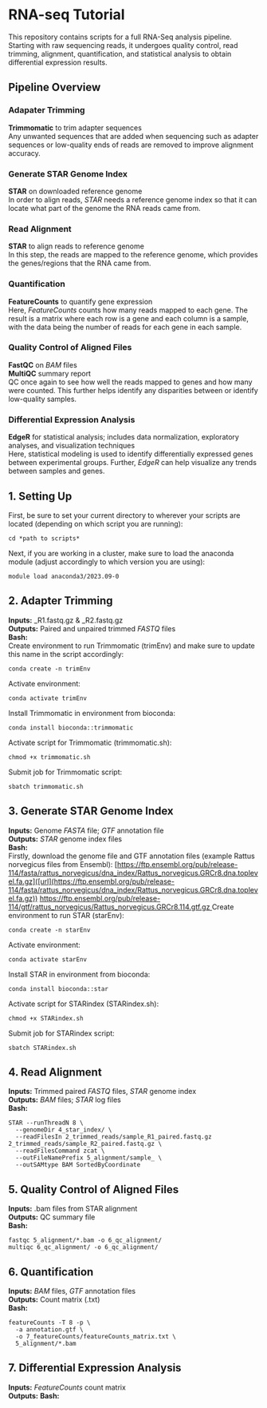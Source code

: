 # RNA-seq Tutorial 
This repository contains scripts for a full RNA-Seq analysis pipeline. Starting with raw sequencing reads, it undergoes quality control, read trimming, alignment, quantification, and statistical analysis to obtain differential expression results. 

## Pipeline Overview 

### Adapater Trimming 
**Trimmomatic** to trim adapter sequences  
Any unwanted sequences that are added when sequencing such as adapter sequences or low-quality ends of reads are removed to improve alignment accuracy.  

### Generate STAR Genome Index 
**STAR** on downloaded reference genome  
In order to align reads, *STAR* needs a reference genome index so that it can locate what part of the genome the RNA reads came from.  

### Read Alignment 
**STAR** to align reads to reference genome  
In this step, the reads are mapped to the reference genome, which provides the genes/regions that the RNA came from.  

### Quantification 
**FeatureCounts** to quantify gene expression  
Here, *FeatureCounts* counts how many reads mapped to each gene. The result is a matrix where each row is a gene and each column is a sample, with the data being the number of reads for each gene in each sample.   

### Quality Control of Aligned Files 
**FastQC** on *BAM* files  
**MultiQC** summary report  
QC once again to see how well the reads mapped to genes and how many were counted. This further helps identify any disparities between or identify low-quality samples.   

### Differential Expression Analysis 
**EdgeR** for statistical analysis; includes data normalization, exploratory analyses, and visualization techniques  
Here, statistical modeling is used to identify differentially expressed genes between experimental groups. Further, *EdgeR* can help visualize any trends between samples and genes.    

## 1. Setting Up 
First, be sure to set your current directory to wherever your scripts are located (depending on which script you are running): 
```
cd *path to scripts* 
```
Next, if you are working in a cluster, make sure to load the anaconda module (adjust accordingly to which version you are using):

```
module load anaconda3/2023.09-0
```

## 2. Adapter Trimming 
**Inputs:** _R1.fastq.gz & _R2.fastq.gz  
**Outputs:** Paired and unpaired trimmed *FASTQ* files  
**Bash:**  
Create environment to run Trimmomatic (trimEnv) and make sure to update this name in the script accordingly: 
```
conda create -n trimEnv
```
Activate environment: 
```
conda activate trimEnv
```
Install Trimmomatic in environment from bioconda: 
```
conda install bioconda::trimmomatic
```
Activate script for Trimmomatic (trimmomatic.sh): 
```
chmod +x trimmomatic.sh
```
Submit job for Trimmomatic script: 
```
sbatch trimmomatic.sh
```

## 3. Generate STAR Genome Index 
**Inputs:** Genome *FASTA* file; *GTF* annotation file  
**Outputs:** *STAR* genome index files  
**Bash:**  
Firstly, download the genome file and GTF annotation files (example Rattus norvegicus  files from Ensembl):
[https://ftp.ensembl.org/pub/release-114/fasta/rattus_norvegicus/dna_index/Rattus_norvegicus.GRCr8.dna.toplevel.fa.gz]([url](https://ftp.ensembl.org/pub/release-114/fasta/rattus_norvegicus/dna_index/Rattus_norvegicus.GRCr8.dna.toplevel.fa.gz))
[https://ftp.ensembl.org/pub/release-114/gtf/rattus_norvegicus/Rattus_norvegicus.GRCr8.114.gtf.gz
]([url](https://ftp.ensembl.org/pub/release-114/gtf/rattus_norvegicus/Rattus_norvegicus.GRCr8.114.gtf.gz))
Create environment to run STAR (starEnv): 
```
conda create -n starEnv
```
Activate environment: 
```
conda activate starEnv
```
Install STAR in environment from bioconda: 
```
conda install bioconda::star
```
Activate script for STARindex (STARindex.sh): 
```
chmod +x STARindex.sh
```
Submit job for STARindex script: 
```
sbatch STARindex.sh
```

## 4. Read Alignment 
**Inputs:** Trimmed paired *FASTQ* files, *STAR* genome index  
**Outputs:** *BAM* files; *STAR* log files  
**Bash:**  
```
STAR --runThreadN 8 \  
  --genomeDir 4_star_index/ \  
  --readFilesIn 2_trimmed_reads/sample_R1_paired.fastq.gz 2_trimmed_reads/sample_R2_paired.fastq.gz \  
  --readFilesCommand zcat \  
  --outFileNamePrefix 5_alignment/sample_ \  
  --outSAMtype BAM SortedByCoordinate
```

## 5. Quality Control of Aligned Files  
**Inputs:** .bam files from STAR alignment  
**Outputs:** QC summary file  
**Bash:**  
```
fastqc 5_alignment/*.bam -o 6_qc_alignment/  
multiqc 6_qc_alignment/ -o 6_qc_alignment/
```

## 6. Quantification  
**Inputs:** *BAM* files, *GTF* annotation files  
**Outputs:** Count matrix (.txt)  
**Bash:**  
```
featureCounts -T 8 -p \  
  -a annotation.gtf \  
  -o 7_featureCounts/featureCounts_matrix.txt \  
  5_alignment/*.bam
```

## 7. Differential Expression Analysis  
**Inputs:** *FeatureCounts* count matrix  
**Outputs:**
**Bash:**
